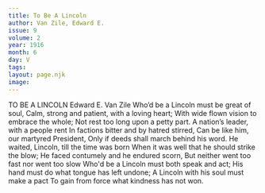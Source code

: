 ```yaml
---
title: To Be A Lincoln
author: Van Zile, Edward E.
issue: 9
volume: 2
year: 1916
month: 6
day: V
tags:
layout: page.njk
image:
---
```

TO BE A LINCOLN    Edward E. Van Zile       Who’d be a Lincoln must be great of soul,    Calm, strong and patient, with a loving heart;    With wide flown vision to embrace the whole;    Not rest too long upon a petty part.       A nation’s leader, with a people rent    In factions bitter and by hatred stirred,    Can be like him, our martyred President,    Only if deeds shall march behind his word.       He waited, Lincoln, till the time was born    When it was well that he should strike the blow;       He faced contumely and he endured scorn,    But neither went too fast nor went too slow       Who'd be a Lincoln must both speak and act;    His hand must do what tongue has left undone;       A Lincoln with his soul must make a pact    To gain from force what kindness has not won. 

